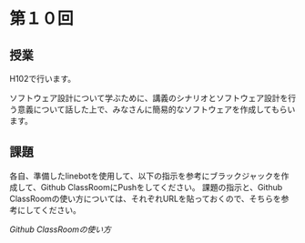 # 第１０回

## 授業
H102で行います。

ソフトウェア設計について学ぶために、講義のシナリオとソフトウェア設計を行う意義について話した上で、みなさんに簡易的なソフトウェアを作成してもらいます。

## 課題
各自、準備したlinebotを使用して、以下の指示を参考にブラックジャックを作成して、Github ClassRoomにPushをしてください。
課題の指示と、Github ClassRoomの使い方については、それぞれURLを貼っておくので、そちらを参考にしてください。

*Github ClassRoomの使い方*
